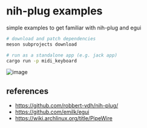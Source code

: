 # nih-plug examples

simple examples to get familiar with nih-plug and egui

```sh
# download and patch dependencies
meson subprojects download

# run as a standalone app (e.g. jack app)
cargo run -p midi_keyboard
```

![image](https://user-images.githubusercontent.com/4232207/208288590-4c653dde-1bcc-4d25-97a1-ca870dda6a1c.png)

## references

- https://github.com/robbert-vdh/nih-plug/
- https://github.com/emilk/egui
- https://wiki.archlinux.org/title/PipeWire
